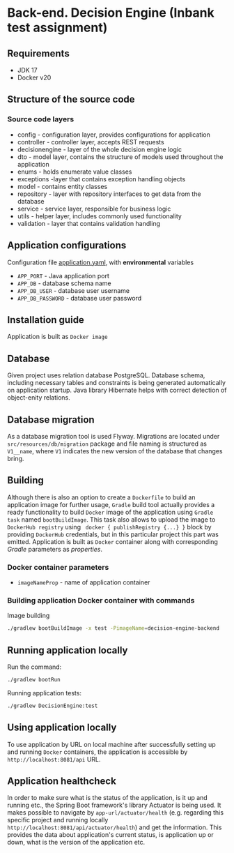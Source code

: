 # Back-end. Decision Engine (Inbank test assignment)

## Requirements

* JDK 17
* Docker v20

## Structure of the source code

### Source code layers

* config - configuration layer, provides configurations for application
* controller - controller layer, accepts REST requests
* decisionengine - layer of the whole decision engine logic
* dto - model layer, contains the structure of models used throughout the application
* enums - holds enumerate value classes
* exceptions -layer that contains exception handling objects
* model - contains entity classes
* repository - layer with repository interfaces to get data from the database
* service - service layer, responsible for business logic
* utils - helper layer, includes commonly used functionality
* validation - layer that contains validation handling

## Application configurations

Configuration file [application.yaml](src/main/resources/application.yaml),
with **environmental** variables

* `APP_PORT` - Java application port
* `APP_DB` - database schema name
* `APP_DB_USER` - database user username
* `APP_DB_PASSWORD` - database user password

## Installation guide

Application is built as `Docker image`

## Database

Given project uses relation database PostgreSQL. Database schema, including necessary tables and constraints is
being generated automatically on application startup. Java library Hibernate helps with correct detection of
object-enity relations.

## Database migration
As a database migration tool is used Flyway. Migrations are located under `src/resources/db/migration` package
and file naming is structured as `V1__name`, where `V1` indicates the new version of the database that changes bring.

## Building
Although there is also an option to create a `Dockerfile` to build an application image for further usage, `Gradle`
build tool actually provides a ready functionality to build `Docker` image of the application using `Gradle task`
named `bootBuildImage`. This task also allows to upload the image to `DockerHub registry` using ` docker { publishRegistry {...} }`
block by providing `DockerHub` credentials, but in this particular project this part was emitted.
Application is built as `Docker` container along with corresponding _Gradle_ parameters as _properties_.

### Docker container parameters

* `imageNameProp` - name of application container

### Building application Docker container with commands
Image building

```sh
./gradlew bootBuildImage -x test -PimageName=decision-engine-backend
```

## Running application locally

Run the command:
```sh
./gradlew bootRun
```

Running application tests:

```sh
./gradlew DecisionEngine:test
```

## Using application locally
To use application by URL on local machine after successfully setting up and running `Docker` containers,
the application is accessible by `http://localhost:8081/api` URL.

## Application healthcheck

In order to make sure what is the status of the application, is it up and running etc., the Spring Boot framework's
library Actuator is being used. It makes possible to navigate by `app-url/actuator/health` (e.g. regarding
this specific project and running locally `http://localhost:8081/api/actuator/health`) and get the information.
This provides the data about application's current status, is application up or down, what is the version of the application etc.
